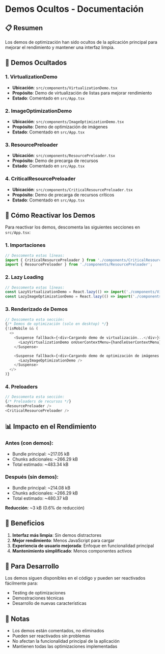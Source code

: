 # Demos Ocultos - Documentación

## 📋 Resumen

Los demos de optimización han sido ocultos de la aplicación principal para mejorar el rendimiento y mantener una interfaz limpia.

## 🚫 Demos Ocultados

### 1. VirtualizationDemo
- **Ubicación**: `src/components/VirtualizationDemo.tsx`
- **Propósito**: Demo de virtualización de listas para mejorar rendimiento
- **Estado**: Comentado en `src/App.tsx`

### 2. ImageOptimizationDemo
- **Ubicación**: `src/components/ImageOptimizationDemo.tsx`
- **Propósito**: Demo de optimización de imágenes
- **Estado**: Comentado en `src/App.tsx`

### 3. ResourcePreloader
- **Ubicación**: `src/components/ResourcePreloader.tsx`
- **Propósito**: Demo de precarga de recursos
- **Estado**: Comentado en `src/App.tsx`

### 4. CriticalResourcePreloader
- **Ubicación**: `src/components/CriticalResourcePreloader.tsx`
- **Propósito**: Demo de precarga de recursos críticos
- **Estado**: Comentado en `src/App.tsx`

## 🔧 Cómo Reactivar los Demos

Para reactivar los demos, descomenta las siguientes secciones en `src/App.tsx`:

### 1. Importaciones
```typescript
// Descomenta estas líneas:
import { CriticalResourcePreloader } from './components/CriticalResourcePreloader';
import { ResourcePreloader } from './components/ResourcePreloader';
```

### 2. Lazy Loading
```typescript
// Descomenta estas líneas:
const LazyVirtualizationDemo = React.lazy(() => import('./components/VirtualizationDemo').then(module => ({ default: module.VirtualizationDemo })));
const LazyImageOptimizationDemo = React.lazy(() => import('./components/ImageOptimizationDemo').then(module => ({ default: module.ImageOptimizationDemo })));
```

### 3. Renderizado de Demos
```typescript
// Descomenta esta sección:
{/* Demos de optimización (solo en desktop) */}
{!isMobile && (
  <>
    <Suspense fallback={<div>Cargando demo de virtualización...</div>}>
      <LazyVirtualizationDemo onUserContextMenu={handleUserContextMenu} />
    </Suspense>

    <Suspense fallback={<div>Cargando demo de optimización de imágenes...</div>}>
      <LazyImageOptimizationDemo />
    </Suspense>
  </>
)}
```

### 4. Preloaders
```typescript
// Descomenta esta sección:
{/* Preloaders de recursos */}
<ResourcePreloader />
<CriticalResourcePreloader />
```

## 📊 Impacto en el Rendimiento

### Antes (con demos):
- Bundle principal: ~217.05 kB
- Chunks adicionales: ~266.29 kB
- Total estimado: ~483.34 kB

### Después (sin demos):
- Bundle principal: ~214.08 kB
- Chunks adicionales: ~266.29 kB
- Total estimado: ~480.37 kB

**Reducción**: ~3 kB (0.6% de reducción)

## 🎯 Beneficios

1. **Interfaz más limpia**: Sin demos distractores
2. **Mejor rendimiento**: Menos JavaScript para cargar
3. **Experiencia de usuario mejorada**: Enfoque en funcionalidad principal
4. **Mantenimiento simplificado**: Menos componentes activos

## 🔄 Para Desarrollo

Los demos siguen disponibles en el código y pueden ser reactivados fácilmente para:
- Testing de optimizaciones
- Demostraciones técnicas
- Desarrollo de nuevas características

## 📝 Notas

- Los demos están comentados, no eliminados
- Pueden ser reactivados sin problemas
- No afectan la funcionalidad principal de la aplicación
- Mantienen todas las optimizaciones implementadas 
